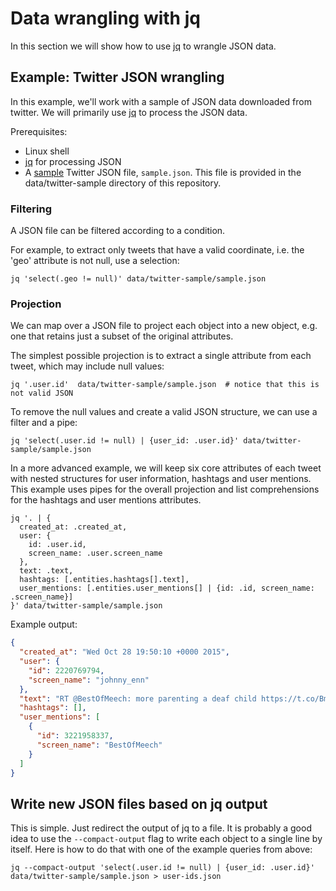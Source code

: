 # Data wrangling with jq

In this section we will show how to use [jq](https://stedolan.github.io/jq/) to wrangle JSON data.

## Example: Twitter JSON wrangling

In this example, we'll work with a sample of JSON data downloaded from twitter. We will primarily use [jq](https://stedolan.github.io/jq/) to process the JSON data.

Prerequisites:

* Linux shell
* [jq](https://stedolan.github.io/jq/) for processing JSON
* A [sample](https://dev.twitter.com/streaming/reference/get/statuses/sample) Twitter JSON file, `sample.json`. This file is provided in the data/twitter-sample directory of this repository.

### Filtering

A JSON file can be filtered according to a condition.

For example, to extract only tweets that have a valid coordinate, i.e. the 'geo' attribute is not null, use a selection:

```
jq 'select(.geo != null)' data/twitter-sample/sample.json
```

### Projection

We can map over a JSON file to project each object into a new object, e.g. one that retains just a subset of the original attributes.

The simplest possible projection is to extract a single attribute from each tweet, which may include null values:

```
jq '.user.id'  data/twitter-sample/sample.json  # notice that this is not valid JSON
```

To remove the null values and create a valid JSON structure, we can use a filter and a pipe:

```
jq 'select(.user.id != null) | {user_id: .user.id}' data/twitter-sample/sample.json
```

In a more advanced example, we will keep six core attributes of each tweet with nested structures for user information, hashtags and user mentions. This example uses pipes for the overall projection and list comprehensions for the hashtags and user mentions attributes.

```
jq '. | {
  created_at: .created_at, 
  user: {
    id: .user.id, 
    screen_name: .user.screen_name
  }, 
  text: .text, 
  hashtags: [.entities.hashtags[].text], 
  user_mentions: [.entities.user_mentions[] | {id: .id, screen_name: .screen_name}]
}' data/twitter-sample/sample.json
```

Example output:

```json
{
  "created_at": "Wed Oct 28 19:50:10 +0000 2015",
  "user": {
    "id": 2220769794,
    "screen_name": "johnny_enn"
  },
  "text": "RT @BestOfMeech: more parenting a deaf child https://t.co/Bm86aLwI5V",
  "hashtags": [],
  "user_mentions": [
    {
      "id": 3221958337,
      "screen_name": "BestOfMeech"
    }
  ]
}
```

## Write new JSON files based on jq output

This is simple. Just redirect the output of jq to a file. It is probably a good idea to use the `--compact-output` flag to write each object to a single line by itself. Here is how to do that with one of the example queries from above:

```
jq --compact-output 'select(.user.id != null) | {user_id: .user.id}' data/twitter-sample/sample.json > user-ids.json
``` 